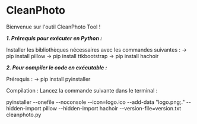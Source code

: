 # CleanPhoto
Bienvenue sur l'outil CleanPhoto Tool ! 

***1. Prérequis pour exécuter en Python :***

Installer les bibliothèques nécessaires avec les commandes suivantes :
-> pip install pillow
-> pip install ttkbootstrap
-> pip install hachoir

***2. Pour compiler le code en exécutable :***

Prérequis : 
-> pip install pyinstaller

Compilation : Lancez la commande suivante dans le terminal :

pyinstaller --onefile --noconsole --icon=logo.ico --add-data "logo.png;." --hidden-import pillow --hidden-import hachoir --version-file=version.txt cleanphoto.py

